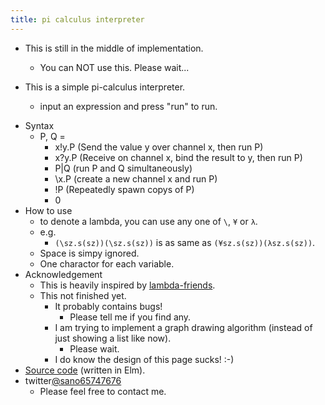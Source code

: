 ```yaml
---
title: pi calculus interpreter
---
```

<script src="lambda.js"></script>

- This is still in the middle of implementation.
  - You can NOT use this. Please wait...

- This is a simple pi-calculus interpreter.
   - input an expression and press "run" to run. 

<div id="myapp"></div>

- Syntax
  - P, Q =
    - x!y.P (Send the value y over channel x, then run P)
    - x?y.P (Receive on channel x, bind the result to y, then run P)
    - P|Q (run P and Q simultaneously)
    - \x.P (create a new channel x and run P)
    - !P (Repeatedly spawn copys of P)
    - 0
- How to use
  - to denote a lambda, you can use any one of `\`, `¥` or `λ`.
  - e.g.
    - `(\sz.s(sz))(\sz.s(sz))` is as same as `(¥sz.s(sz))(λsz.s(sz))`.
  - Space is simpy ignored.
  - One charactor for each variable.
- Acknowledgement
  - This is heavily inspired by [lambda-friends](https://nikosai.ml/lambda-friends/).
  - This not finished yet.
    - It probably contains bugs!
      - Please tell me if you find any.
    - I am trying to implement a graph drawing algorithm (instead of just showing a list like now).
      - Please wait.
    - I do know the design of this page sucks! :-)     
- [Source code](https://github.com/sano-jin/lambda.git) (written in Elm). 
- twitter[@sano65747676](https://twitter.com/sano65747676)
  - Please feel free to contact me.

<script>
  var app = Elm.Main.init({
    node: document.getElementById('myapp')
  });
</script>
